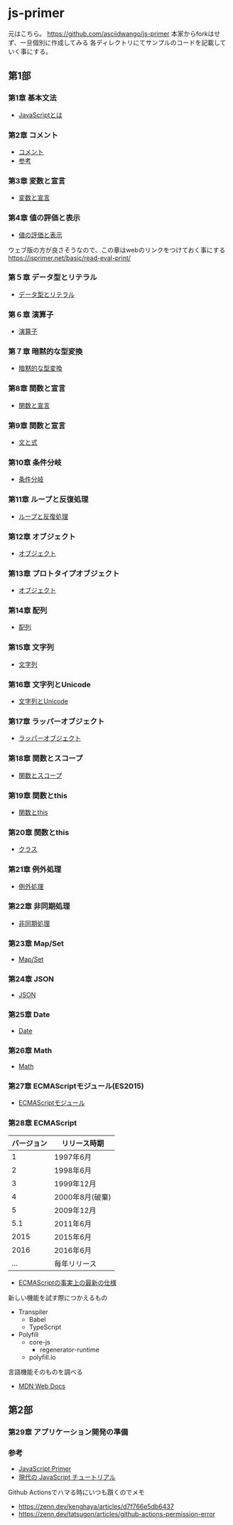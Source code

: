 # js-primer

元はこちら。 <https://github.com/asciidwango/js-primer>
本家からforkはせず、一旦個別に作成してみる
各ディレクトリにてサンプルのコードを記載していく事にする。


## 第1部

### 第1章 基本文法

* [JavaScriptとは](./chapter1)

### 第2章 コメント

* [コメント](./chapter2/comment.js)
* [参考](https://qiita.com/rana_kualu/items/3ec7a5fdf6a62fd6eecb#-----)

### 第3章 変数と宣言

* [変数と宣言](./chapter3/variable.js)

### 第4章 値の評価と表示

* [値の評価と表示](./chapter4/example/index.html)

ウェブ版の方が良さそうなので、この章はwebのリンクをつけておく事にする
<https://jsprimer.net/basic/read-eval-print/>

### 第５章 データ型とリテラル

* [データ型とリテラル](./chapter5/index.html)

### 第６章 演算子

* [演算子](./chapter6/index.html)

### 第７章 暗黙的な型変換

* [暗黙的な型変換](./chapter7/index.html)

### 第8章 関数と宣言

* [関数と宣言](./chapter8/index.html)

### 第9章 関数と宣言

* [文と式](./chapter9/index.html)

### 第10章 条件分岐

* [条件分岐](./chapter10/index.html)

### 第11章 ループと反復処理

* [ループと反復処理](./chapter11/index.html)

### 第12章 オブジェクト

* [オブジェクト](./chapter12/index.html)

### 第13章 プロトタイプオブジェクト

* [オブジェクト](./chapter13/index.html)

### 第14章 配列

* [配列](./chapter14/index.html)

### 第15章 文字列

* [文字列](./chapter15/index.html)

### 第16章 文字列とUnicode

* [文字列とUnicode](./chapter16/index.html)

### 第17章 ラッパーオブジェクト

* [ラッパーオブジェクト](./chapter17/index.html)

### 第18章 関数とスコープ

* [関数とスコープ](./chapter18/index.html)

### 第19章 関数とthis

* [関数とthis](./chapter19/index.html)

### 第20章 関数とthis

* [クラス](./chapter20/index.html)

### 第21章 例外処理

* [例外処理](./chapter21/index.html)

### 第22章 非同期処理

* [非同期処理](./chapter22/index.html)

### 第23章 Map/Set

* [Map/Set](./chapter23/index.html)

### 第24章 JSON

* [JSON](./chapter24/index.html)

### 第25章 Date

* [Date](./chapter25/index.html)

### 第26章 Math

* [Math](./chapter26/index.html)

### 第27章 ECMAScriptモジュール(ES2015)

* [ECMAScriptモジュール](./chapter27/index.html)

### 第28章 ECMAScript

バージョン | リリース時期
--- | ---
1 | 1997年6月
2 | 1998年6月
3 | 1999年12月
4 | 2000年8月(破棄)
5 | 2009年12月
5.1 | 2011年6月
2015 | 2015年6月
2016 | 2016年6月
… | 毎年リリース

* [ECMAScriptの事実上の最新の仕様](https://github.com/tc39/tc39.github.io)

新しい機能を試す際につかえるもの

* Transpiler
  * Babel
  * TypeScript
* Polyfill
  * core-js
    * regenerator-runtime
  * polyfill.io
  
言語機能そのものを調べる

* [MDN Web Docs](https://developer.mozilla.org/ja/docs/Web/JavaScript)

## 第2部

### 第29章 アプリケーション開発の準備

### 参考

* [JavaScript Primer](https://jsprimer.net/)
* [現代の JavaScript チュートリアル](https://ja.javascript.info/)

Github Actionsでハマる時にいつも躓くのでメモ

* <https://zenn.dev/kenghaya/articles/d7f766e5db6437>
* <https://zenn.dev/tatsugon/articles/github-actions-permission-error>
